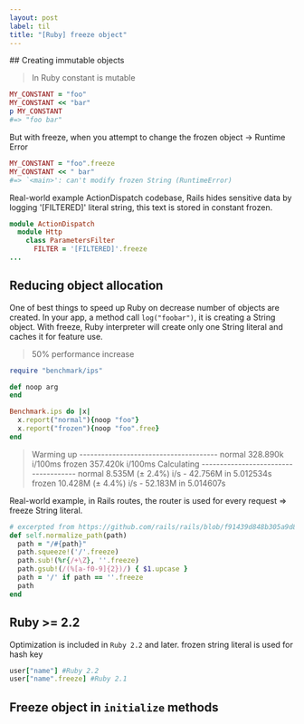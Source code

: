 ```yaml
---
layout: post
label: til
title: "[Ruby] freeze object"
---
```


<p>
  
</p>
## Creating immutable objects

> In Ruby constant is mutable

```ruby
MY_CONSTANT = "foo"
MY_CONSTANT << "bar"
p MY_CONSTANT
#=> "foo bar"
```
But with freeze, when you attempt to change the frozen object -> Runtime Error
```ruby
MY_CONSTANT = "foo".freeze
MY_CONSTANT << " bar"
#=> `<main>': can't modify frozen String (RuntimeError)
```
Real-world example
ActionDispatch codebase, Rails hides sensitive data by logging '[FILTERED]' literal string, this text is stored in constant frozen.
```ruby
module ActionDispatch
  module Http
    class ParametersFilter
      FILTER = '[FILTERED]'.freeze
...
```
## Reducing object allocation
One of best things to speed up Ruby on decrease number of objects are created.
In your app, a method call `log("foobar")`, it is creating a String object.
With freeze, Ruby interpreter will create only one String literal and caches it for feature use. 
> 50% performance increase
```ruby
require "benchmark/ips"

def noop arg
end

Benchmark.ips do |x|
  x.report("normal"){noop "foo"}
  x.report("frozen"){noop "foo".free}
end
```

> Warming up --------------------------------------
              normal   328.890k i/100ms
              frozen   357.420k i/100ms
Calculating -------------------------------------
              normal      8.535M (± 2.4%) i/s -     42.756M in   5.012534s
              frozen     10.428M (± 4.4%) i/s -     52.183M in   5.014607s

Real-world example, in Rails routes, the router is used for every request => freeze String literal.
```ruby
# excerpted from https://github.com/rails/rails/blob/f91439d848b305a9d8f83c10905e5012180ffa28/actionpack/lib/action_dispatch/journey/router/utils.rb#L15
def self.normalize_path(path)
  path = "/#{path}"
  path.squeeze!('/'.freeze)
  path.sub!(%r{/+\Z}, ''.freeze)
  path.gsub!(/(%[a-f0-9]{2})/) { $1.upcase }
  path = '/' if path == ''.freeze
  path
end
```
## Ruby >= 2.2
Optimization is included in `Ruby 2.2` and later.
frozen string literal is used for hash key
```ruby
user["name"] #Ruby 2.2
user["name".freeze] #Ruby 2.1
```
## Freeze object in `initialize` methods

